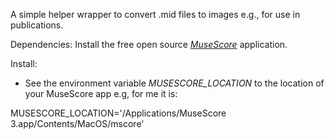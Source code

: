 

A simple helper wrapper to convert .mid files to images e.g., for use in publications.

Dependencies: Install the free open source [*MuseScore*](https://musescore.org/) application.

Install:

- See the environment variable *MUSESCORE_LOCATION* to the location of your MuseScore app e.g, for me it is:

MUSESCORE_LOCATION='/Applications/MuseScore 3.app/Contents/MacOS/mscore'

